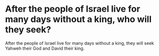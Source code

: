 # After the people of Israel live for many days without a king, who will they seek?

After the people of Israel live for many days without a king, they will seek Yahweh their God and David their king.
